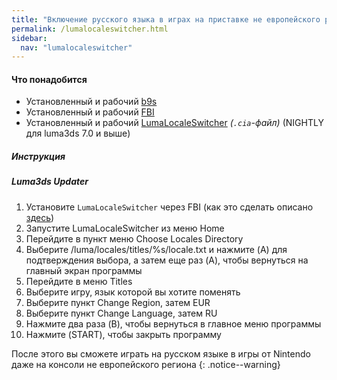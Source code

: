 ```yaml
---
title: "Включение русского языка в играх на приставке не европейского региона"
permalink: /lumalocaleswitcher.html
sidebar:
  nav: "lumalocaleswitcher"
---
```


#### <a name="what_need" />Что понадобится
* Установленный и рабочий [b9s](updating-to-boot9strap)
* Установленный и рабочий [FBI](fbi)
* Установленный и рабочий [LumaLocaleSwitcher](https://github.com/Possum/LumaLocaleSwitcher/releases) *(`.cia`-файл)* (NIGHTLY для luma3ds 7.0 и выше)

##### <a name="instructions" />Инструкция

##### <a name="part1" />Luma3ds Updater

1. Установите `LumaLocaleSwitcher` через FBI (как это сделать описано [здесь](games))
1. Запустите LumaLocaleSwitcher из меню Home
1. Перейдите в пункт меню Choose Locales Directory 
1. Выберите /luma/locales/titles/%s/locale.txt и нажмите (A) для подтверждения выбора, а затем еще раз (A), чтобы вернуться на главный экран программы
1. Перейдите в меню Titles 
1. Выберите игру, язык которой вы хотите поменять
1. Выберите пункт Change Region, затем EUR 
1. Выберите пункт Change Language, затем RU
1. Нажмите два раза (B), чтобы вернуться в главное меню программы 
1. Нажмите (START), чтобы закрыть программу

После этого вы сможете играть на русском языке в игры от Nintendo даже на консоли не европейского региона
{: .notice--warning}

<div id="vk_comments"></div>
<script type="text/javascript">
VK.Widgets.Comments("vk_comments", {limit: 10, attach: "*"});
</script>